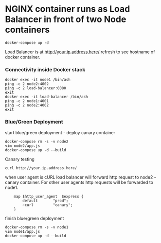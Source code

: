 # NGINX container runs as Load Balancer in front of two Node containers

`docker-compose up -d`

Load Balancer is at <http://your.ip.address.here/> refresh to see hostname of docker container.

### Connectivity inside Docker stack

```shell
docker exec -it node1 /bin/ash
ping -c 2 node2:4002
ping -c 2 load-balancer:8080
exit
docker exec -it load-balancer /bin/ash
ping -c 2 node1:4001
ping -c 2 node2:4002
exit
```

### Blue/Green Deployment

start blue/green deployment - deploy canary container

```shell
docker-compose rm -s -v node2
vim node2/app.js
docker-compose up -d --build
```

Canary testing

```shell
curl http://your.ip.address.here/
```

when user agent is cURL load balancer will forward http request to node2 - canary container. For other user agents http requests will be forwarded to node1.

```shell
    map $http_user_agent  $express {
        default       "prod";
        ~curl         "canary";
    }
``` 

finish blue/green deployment

```shell
docker-compose rm -s -v node1
vim node1/app.js
docker-compose up -d --build
```
